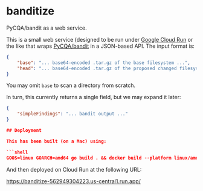 # banditize
PyCQA/bandit as a web service.

This is a small web service (designed to be run under [Google Cloud Run](https://cloud.google.com/run) or the like that wraps [PyCQA/bandit](https://github.com/PyCQA/bandit) in a JSON-based API.  The input format is:

```json
{
    "base": "... base64-encoded .tar.gz of the base filesystem ...",
    "head": "... base64-encoded .tar.gz of the proposed changed filesystem ..."
}
```

You may omit `base` to scan a directory from scratch.

In turn, this currently returns a single field, but we may expand it later:

```json
{
    "simpleFindings": "... bandit output ..."
}

## Deployment

This has been built (on a Mac) using:

```shell
GOOS=linux GOARCH=amd64 go build . && docker build --platform linux/amd64 . -t us-east4-docker.pkg.dev/minder-zoo/banditize/banditize@sha256:latest
```

And then deployed on Cloud Run at the following URL:

https://banditize-562949304223.us-central1.run.app/